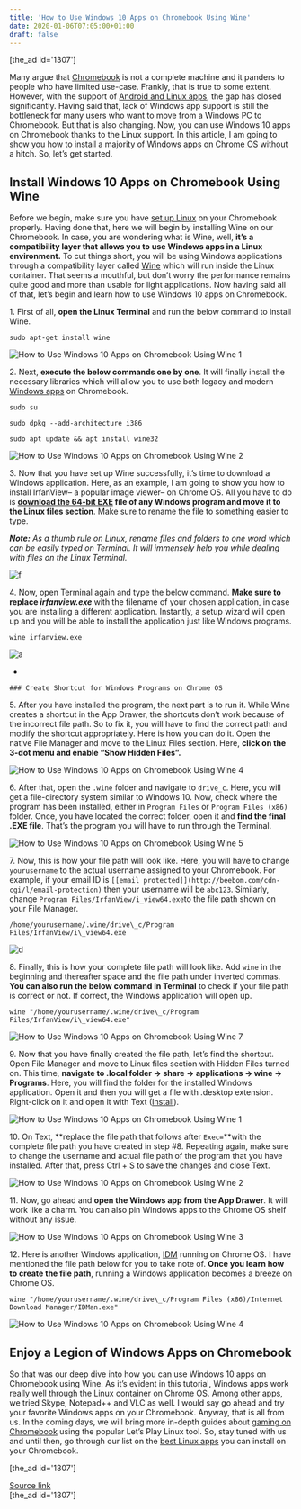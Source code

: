 ```yaml
---
title: 'How to Use Windows 10 Apps on Chromebook Using Wine'
date: 2020-01-06T07:05:00+01:00
draft: false
---
```


\[the\_ad id='1307'\]  
  

  

Many argue that [Chromebook](https://beebom.com/what-is-a-chromebook/) is not a complete machine and it panders to people who have limited use-case. Frankly, that is true to some extent. However, with the support of [Android and Linux apps](https://beebom.com/best-chrome-os-apps-install-chromebook/), the gap has closed significantly. Having said that, lack of Windows app support is still the bottleneck for many users who want to move from a Windows PC to Chromebook. But that is also changing. Now, you can use Windows 10 apps on Chromebook thanks to the Linux support. In this article, I am going to show you how to install a majority of Windows apps on [Chrome OS](https://beebom.com/best-chrome-os-tips-tricks/) without a hitch. So, let’s get started.  

Install Windows 10 Apps on Chromebook Using Wine
------------------------------------------------

  

Before we begin, make sure you have [set up Linux](https://beebom.com/how-use-linux-chromebook/) on your Chromebook properly. Having done that, here we will begin by installing Wine on our Chromebook. In case, you are wondering what is Wine, well, **it’s a compatibility layer that allows you to use Windows apps in a Linux environment.** To cut things short, you will be using Windows applications through a compatibility layer called [Wine](https://en.wikipedia.org/wiki/Wine_(software)) which will run inside the Linux container. That seems a mouthful, but don’t worry the performance remains quite good and more than usable for light applications. Now having said all of that, let’s begin and learn how to use Windows 10 apps on Chromebook.  

1\. First of all, **open the Linux Terminal** and run the below command to install Wine.  

```
sudo apt-get install wine
```  

![How to Use Windows 10 Apps on Chromebook Using Wine 1](https://beebom.com/wp-content/uploads/2020/01/How-to-Use-Windows-10-Apps-on-Chromebook-Using-Wine-1.jpg)

2\. Next, **execute the below commands one by one**. It will finally install the necessary libraries which will allow you to use both legacy and modern [Windows apps](https://beebom.com/best-windows-10-apps/) on Chromebook.  

```
sudo su  
  
sudo dpkg --add-architecture i386  
  
sudo apt update && apt install wine32
```  

![How to Use Windows 10 Apps on Chromebook Using Wine 2](https://beebom.com/wp-content/uploads/2020/01/How-to-Use-Windows-10-Apps-on-Chromebook-Using-Wine-2.jpg)

3\. Now that you have set up Wine successfully, it’s time to download a Windows application. Here, as an example, I am going to show you how to install IrfanView– a popular image viewer– on Chrome OS. All you have to do is **[download the 64-bit EXE](https://www.fosshub.com/IrfanView.html) file of any Windows program and move it to the Linux files section**. Make sure to rename the file to something easier to type.  

_**Note:** As a thumb rule on Linux, rename files and folders to one word which can be easily typed on Terminal. It will immensely help you while dealing with files on the Linux Terminal._  

![f](https://beebom.com/wp-content/uploads/2020/01/How-to-Use-Windows-10-Apps-on-Chromebook-Using-Wine-3.jpg)

  
  

  

4\. Now, open Terminal again and type the below command. **Make sure to replace _irfanview.exe_** with the filename of your chosen application, in case you are installing a different application. Instantly, a setup wizard will open up and you will be able to install the application just like Windows programs.  

```
wine irfanview.exe
```  

![a](https://beebom.com/wp-content/uploads/2020/01/a-1.jpg)

*     
    
    ### Create Shortcut for Windows Programs on Chrome OS
    
      
    
  

5\. After you have installed the program, the next part is to run it. While Wine creates a shortcut in the App Drawer, the shortcuts don’t work because of the incorrect file path. So to fix it, you will have to find the correct path and modify the shortcut appropriately. Here is how you can do it. Open the native File Manager and move to the Linux Files section. Here, **click on the 3-dot menu and enable “Show Hidden Files”.**  

![How to Use Windows 10 Apps on Chromebook Using Wine 4](https://beebom.com/wp-content/uploads/2020/01/How-to-Use-Windows-10-Apps-on-Chromebook-Using-Wine-4.jpg)

6\. After that, open the `.wine` folder and navigate to `drive_c`. Here, you will get a file-directory system similar to Windows 10. Now, check where the program has been installed, either in `Program Files` or `Program Files (x86)` folder. Once, you have located the correct folder, open it and **find the final .EXE file**. That’s the program you will have to run through the Terminal.  

![How to Use Windows 10 Apps on Chromebook Using Wine 5](https://beebom.com/wp-content/uploads/2020/01/How-to-Use-Windows-10-Apps-on-Chromebook-Using-Wine-5.jpg)

7\. Now, this is how your file path will look like. Here, you will have to change `yourusername` to the actual username assigned to your Chromebook. For example, if your email ID is `[[email protected]](http://beebom.com/cdn-cgi/l/email-protection)` then your username will be `abc123`. Similarly, change `Program Files/IrfanView/i_view64.exe`to the file path shown on your File Manager.  

```
/home/yourusername/.wine/drive\_c/Program Files/IrfanView/i\_view64.exe
```  

![d](https://beebom.com/wp-content/uploads/2020/01/d.jpg)

8\. Finally, this is how your complete file path will look like. Add `wine` in the beginning and thereafter space and the file path under inverted commas. **You can also run the below command in Terminal** to check if your file path is correct or not. If correct, the Windows application will open up.

  
  

  
```
wine "/home/yourusername/.wine/drive\_c/Program Files/IrfanView/i\_view64.exe"
```  

![How to Use Windows 10 Apps on Chromebook Using Wine 7](https://beebom.com/wp-content/uploads/2020/01/How-to-Use-Windows-10-Apps-on-Chromebook-Using-Wine-7-1.jpg)

9\. Now that you have finally created the file path, let’s find the shortcut. Open File Manager and move to Linux files section with Hidden Files turned on. This time, **navigate to .local folder -> share -> applications -> wine -> Programs**. Here, you will find the folder for the installed Windows application. Open it and then you will get a file with .desktop extension. Right-click on it and open it with Text ([Install](https://chrome.google.com/webstore/detail/text/mmfbcljfglbokpmkimbfghdkjmjhdgbg/related?hl=en)).  

![How to Use Windows 10 Apps on Chromebook Using Wine 1](https://beebom.com/wp-content/uploads/2020/01/How-to-Use-Windows-10-Apps-on-Chromebook-Using-Wine-1-1.jpg)

10\. On Text, **replace the file path that follows after `Exec=`**with the complete file path you have created in step #8. Repeating again, make sure to change the username and actual file path of the program that you have installed. After that, press Ctrl + S to save the changes and close Text.  

![How to Use Windows 10 Apps on Chromebook Using Wine 2](https://beebom.com/wp-content/uploads/2020/01/How-to-Use-Windows-10-Apps-on-Chromebook-Using-Wine-2-1.jpg)

11\. Now, go ahead and **open the Windows app from the App Drawer**. It will work like a charm. You can also pin Windows apps to the Chrome OS shelf without any issue.  

![How to Use Windows 10 Apps on Chromebook Using Wine 3](https://beebom.com/wp-content/uploads/2020/01/How-to-Use-Windows-10-Apps-on-Chromebook-Using-Wine-3-1.jpg)

12\. Here is another Windows application, [IDM](https://beebom.com/free-idm-alternatives/) running on Chrome OS. I have mentioned the file path below for you to take note of. **Once you learn how to create the file path**, running a Windows application becomes a breeze on Chrome OS.  

```
wine "/home/yourusername/.wine/drive\_c/Program Files (x86)/Internet Download Manager/IDMan.exe"
```  

![How to Use Windows 10 Apps on Chromebook Using Wine 4](https://beebom.com/wp-content/uploads/2020/01/How-to-Use-Windows-10-Apps-on-Chromebook-Using-Wine-4-1.jpg)

Enjoy a Legion of Windows Apps on Chromebook
--------------------------------------------

  

So that was our deep dive into how you can use Windows 10 apps on Chromebook using Wine. As it’s evident in this tutorial, Windows apps work really well through the Linux container on Chrome OS. Among other apps, we tried Skype, Notepad++ and VLC as well. I would say go ahead and try your favorite Windows apps on your Chromebook. Anyway, that is all from us. In the coming days, we will bring more in-depth guides about [gaming on Chromebook](https://beebom.com/best-chromebook-games/) using the popular Let’s Play Linux tool. So, stay tuned with us and until then, go through our list on the [best Linux apps](https://beebom.com/best-linux-apps-chromebook/) you can install on your Chromebook.  

  
  
\[the\_ad id='1307'\]  
  
[Source link](https://beebom.com/how-use-windows-10-apps-chromebook-using-wine/)  
\[the\_ad id='1307'\]